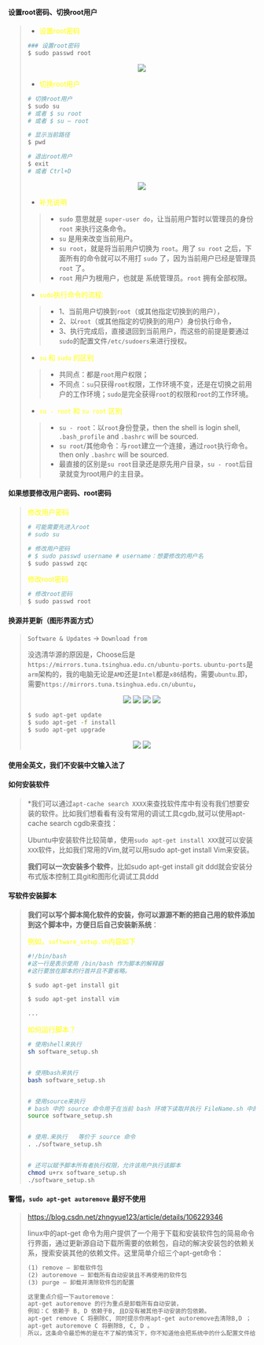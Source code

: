 #### 设置root密码、切换root用户

> * <font color="yellow"> 设置root密码 </font>
> 
> ```bash
> ### 设置root密码
> $ sudo passwd root
> ```
> <div align=center>
> <img src="./images/System_Configure/System_Configure_1.jpg" style="zoom:100%">
> </div>
>
> 
> * <font color="yellow"> 切换root用户 </font>
>
> ```bash
> # 切换root用户
> $ sudo su 
> # 或者 $ su root
> # 或者 $ su – root
> 
> # 显示当前路径
> $ pwd 
>
> # 退出root用户
> $ exit 
> # 或者 Ctrl+D
> ```
> <div align=center>
> <img src="./images/System_Configure/System_Configure_2.jpg" style="zoom:100%">
> </div>
>
> 
> * <font color="yellow"> 补充说明 </font>
> 
> > * `sudo` 意思就是 `super-user do`，让当前用户暂时以管理员的身份 `root` 来执行这条命令。 
> > * `su` 是用来改变当前用户。 
> > * `su root`，就是将当前用户切换为 `root`。用了 `su root` 之后，下面所有的命令就可以不用打 `sudo` 了，因为当前用户已经是管理员 `root` 了。
> > * `root` 用户为根用户，也就是 系统管理员。`root` 拥有全部权限。
>
> * <font color="yellow"> `sudo`执行命令的流程: </font>
> 
> > * 1、当前用户切换到`root`（或其他指定切换到的用户），
> > * 2、以`root`（或其他指定的切换到的用户）身份执行命令，
> > * 3、执行完成后，直接退回到当前用户，而这些的前提是要通过`sudo`的配置文件`/etc/sudoers`来进行授权。
> 
> 
> * <font color="yellow"> `su` 和 `sudo` 的区别 </font>
> 
> > * 共同点：都是`root`用户权限；
> > * 不同点：`su`只获得`root`权限，工作环境不变，还是在切换之前用户的工作环境；`sudo`是完全获得`root`的权限和`root`的工作环境。
>
> > 
> * <font color="yellow"> `su - root` 和 `su root` 区别 </font>
> 
> > * `su - root`：以`root`身份登录，then the shell is login shell, `.bash_profile` and `.bashrc` will be sourced.
> > * `su root`/其他命令：与`root`建立一个连接，通过`root`执行命令。then only `.bashrc` will be sourced.
> > * 最直接的区别是`su root`目录还是原先用户目录，`su - root`后目录就变为root用户的主目录。
> > 
> 

#### 如果想要修改用户密码、root密码
>
> <font color="yellow"> 修改用户密码 </font>
> 
> ```bash
> # 可能需要先进入root
> # sudo su 
> 
> # 修改用户密码
> # $ sudo passwd username # username：想要修改的用户名
> $ sudo passwd zqc
> ```
>
> 
> <font color="yellow"> 修改root密码 </font>
> 
> ```bash
> # 修改root密码
> $ sudo passwd root
> ```
>
> 




#### 换源并更新（图形界面方式）

> `Software & Updates` -> `Download from`
>
> 没选清华源的原因是，Choose后是`https://mirrors.tuna.tsinghua.edu.cn/ubuntu-ports`. `ubuntu-ports`是`arm`架构的，我的电脑无论是`AMD`还是`Intel`都是`x86`结构，需要`ubuntu`.即，需要`https://mirrors.tuna.tsinghua.edu.cn/ubuntu`，
> 
> <div align=center>
> <img src="./images/System_Configure/System_Configure_3.jpg" style="zoom:100%">
> <img src="./images/System_Configure/System_Configure_4.jpg" style="zoom:100%">
> <img src="./images/System_Configure/System_Configure_5.jpg" style="zoom:100%">
> <img src="./images/System_Configure/System_Configure_6.jpg" style="zoom:100%">
> </div>
>
> ```bash
> $ sudo apt-get update
> $ sudo apt-get -f install
> $ sudo apt-get upgrade
> ```
>
> <div align=center>
> <img src="./images/System_Configure/System_Configure_7.jpg" style="zoom:100%">
> <img src="./images/System_Configure/System_Configure_8.jpg" style="zoom:100%">
> </div>
>

#### 使用全英文，我们不安装中文输入法了



#### 如何安装软件

> *我们可以通过`apt-cache search XXXX`来查找软件库中有没有我们想要安装的软件。比如我们想看看有没有常用的调试工具cgdb,就可以使用apt-cache search cgdb来查找：
> 
> Ubuntu中安装软件比较简单，使用`sudo apt-get install XXX`就可以安装`XXX`软件，比如我们常用的Vim,就可以用sudo apt-get install Vim来安装。
>
> **我们可以一次安装多个软件**，比如sudo apt-get install git ddd就会安装分布式版本控制工具git和图形化调试工具ddd
>

#### 写软件安装脚本

> **我们可以写个脚本简化软件的安装，你可以源源不断的把自己用的软件添加到这个脚本中，方便日后自己安装新系统**： 
>
> <font color="yellow"> 例如，`software_setup.sh`内容如下 </font>
> ```bash
> #!/bin/bash
> #这一行是表示使用 /bin/bash 作为脚本的解释器
> #这行要放在脚本的行首并且不要省略。
> 
> $ sudo apt-get install git
>
> $ sudo apt-get install vim
>
> ...
>
> ```
>
> 
> <font color="yellow"> 如何运行脚本？ </font>
> ```bash
> # 使用shell来执行
> sh software_setup.sh
> 
>
> # 使用bash来执行
> bash software_setup.sh
> 
>
> # 使用source来执行
> # bash 中的 source 命令用于在当前 bash 环境下读取并执行 FileName.sh 中的命令。
> source software_setup.sh
> 
>
> # 使用.来执行   等价于 source 命令
> . ./software_setup.sh
> 
>
> # 还可以赋予脚本所有者执行权限，允许该用户执行该脚本
> chmod u+rx software_setup.sh
> ./software_setup.sh
> ```
>
> 

#### 警惕，`sudo apt-get autoremove` 最好不使用

> https://blog.csdn.net/zhngyue123/article/details/106229346
>
> linux中的apt-get 命令为用户提供了一个用于下载和安装软件包的简易命令行界面，通过更新源自动下载所需要的依赖包，自动的解决安装包的依赖关系，搜索安装其他的依赖文件。这里简单介绍三个apt-get命令：
> ```html
> (1) remove – 卸载软件包
> (2) autoremove – 卸载所有自动安装且不再使用的软件包
> (3) purge – 卸载并清除软件包的配置  
> 
> 这里重点介绍一下autoremove： 
> apt-get autoremove 的行为重点是卸载所有自动安装，
> 例如：C 依赖于 B, D 依赖于B, 且D没有被其他手动安装的包依赖。
> apt-get remove C 将删除C, 同时提示你用apt-get autoremove去清除B,D ；
> apt-get autoremove C 将删除B, C, D 。
> 所以，这条命令最恐怖的是在不了解的情况下，你不知道他会把系统中的什么配置文件给删除.
> 
> ```
>




















